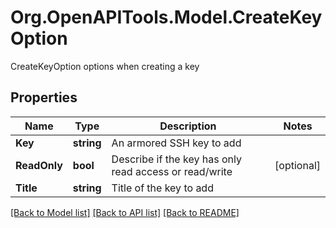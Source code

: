 # Org.OpenAPITools.Model.CreateKeyOption
CreateKeyOption options when creating a key

## Properties

Name | Type | Description | Notes
------------ | ------------- | ------------- | -------------
**Key** | **string** | An armored SSH key to add | 
**ReadOnly** | **bool** | Describe if the key has only read access or read/write | [optional] 
**Title** | **string** | Title of the key to add | 

[[Back to Model list]](../README.md#documentation-for-models) [[Back to API list]](../README.md#documentation-for-api-endpoints) [[Back to README]](../README.md)

